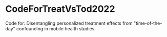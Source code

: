 # CodeForTreatVsTod2022
Code for: Disentangling personalized treatment effects from "time-of-the-day" confounding in mobile health studies
